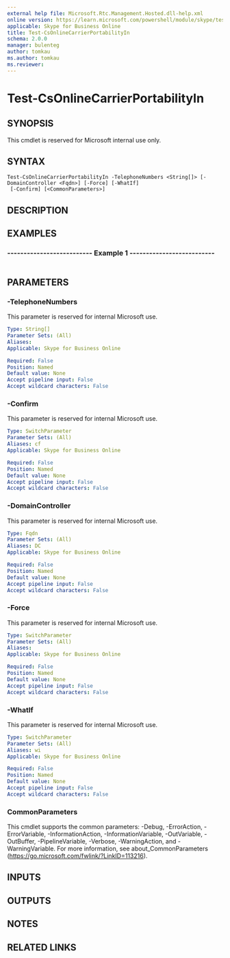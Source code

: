 ```yaml
---
external help file: Microsoft.Rtc.Management.Hosted.dll-help.xml 
online version: https://learn.microsoft.com/powershell/module/skype/test-csonlinecarrierportabilityin
applicable: Skype for Business Online
title: Test-CsOnlineCarrierPortabilityIn
schema: 2.0.0
manager: bulenteg
author: tomkau
ms.author: tomkau
ms.reviewer:
---
```


# Test-CsOnlineCarrierPortabilityIn

## SYNOPSIS
This cmdlet is reserved for Microsoft internal use only.


## SYNTAX

```
Test-CsOnlineCarrierPortabilityIn -TelephoneNumbers <String[]> [-DomainController <Fqdn>] [-Force] [-WhatIf]
 [-Confirm] [<CommonParameters>]
```


## DESCRIPTION


## EXAMPLES

### -------------------------- Example 1 --------------------------
```

```


## PARAMETERS

### -TelephoneNumbers
This parameter is reserved for internal Microsoft use.

```yaml
Type: String[]
Parameter Sets: (All)
Aliases: 
Applicable: Skype for Business Online

Required: False
Position: Named
Default value: None
Accept pipeline input: False
Accept wildcard characters: False
```

### -Confirm
This parameter is reserved for internal Microsoft use.

```yaml
Type: SwitchParameter
Parameter Sets: (All)
Aliases: cf
Applicable: Skype for Business Online

Required: False
Position: Named
Default value: None
Accept pipeline input: False
Accept wildcard characters: False
```

### -DomainController
This parameter is reserved for internal Microsoft use.

```yaml
Type: Fqdn
Parameter Sets: (All)
Aliases: DC
Applicable: Skype for Business Online

Required: False
Position: Named
Default value: None
Accept pipeline input: False
Accept wildcard characters: False
```

### -Force
This parameter is reserved for internal Microsoft use.

```yaml
Type: SwitchParameter
Parameter Sets: (All)
Aliases: 
Applicable: Skype for Business Online

Required: False
Position: Named
Default value: None
Accept pipeline input: False
Accept wildcard characters: False
```

### -WhatIf
This parameter is reserved for internal Microsoft use.

```yaml
Type: SwitchParameter
Parameter Sets: (All)
Aliases: wi
Applicable: Skype for Business Online

Required: False
Position: Named
Default value: None
Accept pipeline input: False
Accept wildcard characters: False
```

### CommonParameters
This cmdlet supports the common parameters: -Debug, -ErrorAction, -ErrorVariable, -InformationAction, -InformationVariable, -OutVariable, -OutBuffer, -PipelineVariable, -Verbose, -WarningAction, and -WarningVariable. For more information, see about_CommonParameters (https://go.microsoft.com/fwlink/?LinkID=113216).

## INPUTS

## OUTPUTS

## NOTES

## RELATED LINKS
